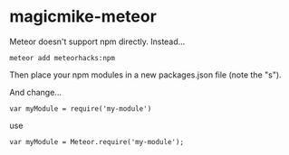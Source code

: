 magicmike-meteor
================

Meteor doesn't support npm directly. Instead...
```
meteor add meteorhacks:npm
```

Then place your npm modules in a new packages.json file (note the "s").

And change...
```
var myModule = require('my-module')
```
use
```
var myModule = Meteor.require('my-module');
```